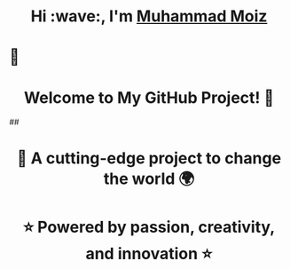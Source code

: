 
<h1 align="center">Hi :wave:, I'm <a href="https://rizwanjamal.online" target="blank">
Muhammad Moiz</a></h1>

# 🚀<h1 align="center"> Welcome to My GitHub Project! 🚀</h1>

##<h1 align="center"> 🎉 A cutting-edge project to change the world 🌍</h1>

### <h1 align="center">⭐ Powered by passion, creativity, and innovation ⭐</h1>



<!--
**Muhammad-moiz-hub/Muhammad-moiz-hub** is a ✨ _special_ ✨ repository because its `README.md` (this file) appears on your GitHub profile.

Here are some ideas to get you started:

- 🔭 I’m currently working on SMIT (study)
- 🌱 I’m currently learning ...
- 👯 I’m looking to collaborate on ...
- 🤔 I’m looking for help with ...
- 💬 Ask me about ...
- 📫 How to reach me: ...
- 😄 Pronouns: ...
- ⚡ Fun fact: ...
-->
